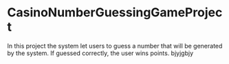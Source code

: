 # CasinoNumberGuessingGameProject
In this project the system let users to guess a number that will be generated by the system. If guessed correctly, the user wins points.
bjyjgbjy